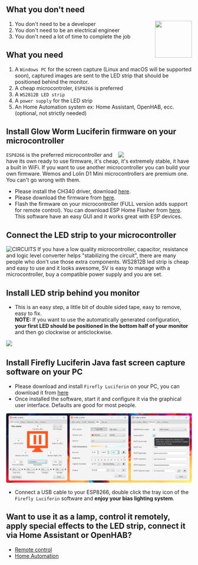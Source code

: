 ## What you don't need  
<img align="right" width="100" height="100" src="https://github.com/sblantipodi/firefly_luciferin/blob/master/data/img/java_fast_screen_capture_logo.png">

1) You don't need to be a developer
2) You don't need to be an electrical engineer
3) You don't need a lot of time to complete the job

## What you need  

1) A `Windows PC` for the screen capture (Linux and macOS will be supported soon), captured images are sent to the LED strip that should be positioned behind the monitor.
2) A cheap microcontroler, `ESP8266` is preferred
3) A `WS2812B LED strip`
4) A `power supply` for the LED strip
5) An Home Automation system ex: Home Assistant, OpenHAB, ecc. (optional, not strictly needed)

## Install Glow Worm Luciferin firmware on your microcontroller  

<a href="https://www.wemos.cc/en/latest/d1/d1_mini.html"><img align="right" width="200" src="https://www.wemos.cc/en/latest/_images/d1_mini_v3.1.0_1_16x16.jpg"></a>  

`ESP8266` is the preferred microcontroller and have its own ready to use firmware, it's cheap, it's extremely stable, it have a built in WiFi. If you want to use another microcontroller you can build your own firmware. Wemos and Lolin D1 Mini microcontrollers are premium one. You can't go wrong with them.
- Please install the CH340 driver, download [here](https://www.wemos.cc/en/latest/ch340_driver.html).
- Please download the firmware from [here](https://github.com/sblantipodi/glow_worm_luciferin/releases).
- Flash the firmware on your microcontroller (FULL version adds support for remote control). You can download ESP Home Flasher from [here](https://github.com/esphome/esphome-flasher/releases).  
This software have an easy GUI and it works great with ESP devices. 

## Connect the LED strip to your microcontroller  

![CIRCUITS](https://github.com/sblantipodi/pc_ambilight/blob/master/data/img/ambilight_bb.png)
If you have a low quality microcontroller, capacitor, resistance and logic level converter helps "stabilizing the circuit", there are many people who don't use those extra components.
WS2812B led strip is cheap and easy to use and it looks awesome, 5V is easy to manage with a microcontroller, buy a compatible power supply and you are set.

## Install LED strip behind you monitor
- This is an easy step, a little bit of double sided tape, easy to remove, easy to fix.  
**NOTE:** If you want to use the automatically generated configuration, **your first LED should be positioned in the bottom half of your monitor** and then go clockwise or anticlockwise.  

<img width="500" src="https://raw.githubusercontent.com/sblantipodi/firefly_luciferin/master/data/img/moitorled.png">


## Install Firefly Luciferin Java fast screen capture software on your PC  

- Please download and install `Firefly Luciferin` on your PC, you can download it from [here](https://github.com/sblantipodi/firefly_luciferin/releases)
- Once installed the software, start it and configure it via the graphical user interface. Defaults are good for most people.  

![Luciferin](https://github.com/sblantipodi/firefly_luciferin/blob/master/data/img/settings_screen.png)

- Connect a USB cable to your ESP8266, double click the tray icon of the `Firefly Luciferin` software and **enjoy your bias lighting system**.

## Want to use it as a lamp, control it remotely, apply special effects to the LED strip, connect it via Home Assistant or OpenHAB?
- [Remote control](https://github.com/sblantipodi/firefly_luciferin/wiki/Remote-Access)
- [Home Automation](https://github.com/sblantipodi/firefly_luciferin/wiki/Home-Automation-configs)